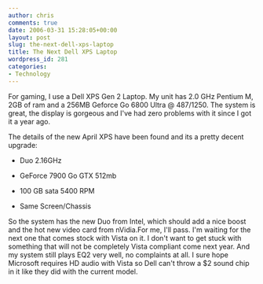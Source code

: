 ```yaml
---
author: chris
comments: true
date: 2006-03-31 15:28:05+00:00
layout: post
slug: the-next-dell-xps-laptop
title: The Next Dell XPS Laptop
wordpress_id: 281
categories:
- Technology
---
```


For gaming, I use a Dell XPS Gen 2 Laptop. My unit has 2.0 GHz Pentium M, 2GB of ram and a 256MB Geforce Go 6800 Ultra @ 487/1250. The system is great, the display is gorgeous and I've had zero problems with it since I got it a year ago.

The details of the new April XPS have been found and its a pretty decent upgrade:



	
  * Duo 2.16GHz

	
  * GeForce 7900 Go GTX 512mb

	
  * 100 GB sata 5400 RPM

	
  * Same Screen/Chassis


So the system has the new Duo from Intel, which should add a nice boost and the hot new video card from nVidia.For me, I'll pass. I'm waiting for the next one that comes stock with Vista on it. I don't want to get stuck with something that will not be completely Vista compliant come next year. And my system still plays EQ2 very well, no complaints at all. I sure hope Microsoft requires HD audio with Vista so Dell can't throw a $2 sound chip in it like they did with the current model.
